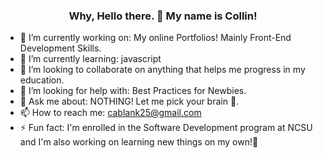  <h3 align = "center"> Why, Hello there. 👋 My name is Collin! </h3>

- 🔭 I’m currently working on: My online Portfolios! Mainly Front-End Development Skills.
- 🌱 I’m currently learning: javascript
- 👯 I’m looking to collaborate on anything that helps me progress in my education.
- 🤔 I’m looking for help with: Best Practices for Newbies.
- 💬 Ask me about: NOTHING! Let me pick your brain 🧠.
- 📫 How to reach me: cablank25@gmail.com
- ⚡ Fun fact: I'm enrolled in the Software Development program at NCSU and I'm also working on learning new things on my own!😤

